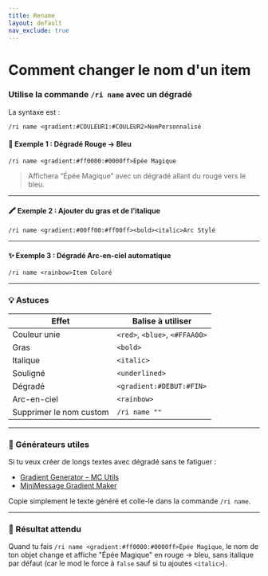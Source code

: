 ```yaml
---
title: Rename
layout: default
nav_exclude: true
---
```


# Comment changer le nom d'un item
### Utilise la commande `/ri name` avec un dégradé

La syntaxe est :

```mc
/ri name <gradient:#COULEUR1:#COULEUR2>NomPersonnalisé
```

#### 🌈 Exemple 1 : Dégradé Rouge → Bleu

```mc
/ri name <gradient:#ff0000:#0000ff>Épée Magique
```

> Affichera “Épée Magique” avec un dégradé allant du rouge vers le bleu.

---

#### 🖍 Exemple 2 : Ajouter du gras et de l’italique

```mc
/ri name <gradient:#00ff00:#ff00ff><bold><italic>Arc Stylé
```

---

#### ✨ Exemple 3 : Dégradé Arc-en-ciel automatique

```mc
/ri name <rainbow>Item Coloré
```

---

### 💡 Astuces

| Effet                   | Balise à utiliser              |
| ----------------------- | ------------------------------ |
| Couleur unie            | `<red>`, `<blue>`, `<#FFAA00>` |
| Gras                    | `<bold>`                       |
| Italique                | `<italic>`                     |
| Souligné                | `<underlined>`                 |
| Dégradé                 | `<gradient:#DEBUT:#FIN>`       |
| Arc-en-ciel             | `<rainbow>`                    |
| Supprimer le nom custom | `/ri name ""`                  |

---

### 🔗 Générateurs utiles

Si tu veux créer de longs textes avec dégradé sans te fatiguer :

* [Gradient Generator – MC Utils](https://rgb.birdflop.com/)
* [MiniMessage Gradient Maker](https://webui.mclo.gs/minimessage)

Copie simplement le texte généré et colle-le dans la commande `/ri name`.

---

### 🧪 Résultat attendu

Quand tu fais `/ri name <gradient:#ff0000:#0000ff>Épée Magique`, le nom de ton objet change et affiche "Épée Magique" en rouge → bleu, sans italique par défaut (car le mod le force à `false` sauf si tu ajoutes `<italic>`).